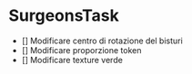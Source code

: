 # SurgeonsTask

- [] Modificare centro di rotazione del bisturi
- [] Modificare proporzione token
- [] Modificare texture verde